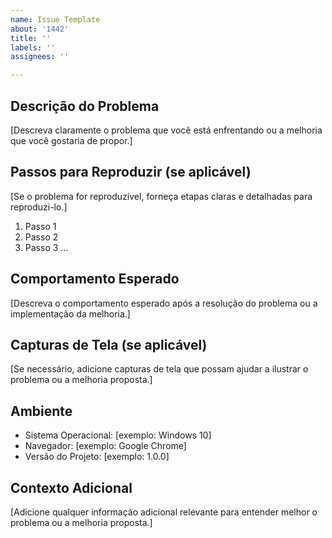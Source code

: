 ```yaml
---
name: Issue Template
about: '1442'
title: ''
labels: ''
assignees: ''

---
```


## Descrição do Problema

[Descreva claramente o problema que você está enfrentando ou a melhoria que você gostaria de propor.]

## Passos para Reproduzir (se aplicável)

[Se o problema for reproduzível, forneça etapas claras e detalhadas para reproduzi-lo.]

1. Passo 1
2. Passo 2
3. Passo 3
...

## Comportamento Esperado

[Descreva o comportamento esperado após a resolução do problema ou a implementação da melhoria.]

## Capturas de Tela (se aplicável)

[Se necessário, adicione capturas de tela que possam ajudar a ilustrar o problema ou a melhoria proposta.]

## Ambiente

- Sistema Operacional: [exemplo: Windows 10]
- Navegador: [exemplo: Google Chrome]
- Versão do Projeto: [exemplo: 1.0.0]

## Contexto Adicional

[Adicione qualquer informação adicional relevante para entender melhor o problema ou a melhoria proposta.]

